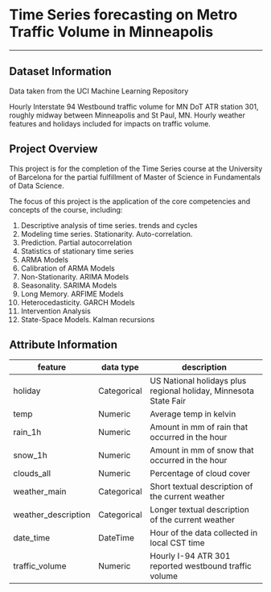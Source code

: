 # Time Series forecasting on Metro Traffic Volume in Minneapolis
***

## Dataset Information

Data taken from the UCI Machine Learning Repository

Hourly Interstate 94 Westbound traffic volume for MN DoT ATR station 301, roughly midway between Minneapolis and St Paul, MN. Hourly weather features and holidays included for impacts on traffic volume.

## Project Overview

This project is for the completion of the Time Series course at the University of Barcelona for the partial fulfillment of Master of Science in Fundamentals of Data Science.

The focus of this project is the application of the core competencies and concepts of the course, including:

<ol>
    <li> Descriptive analysis of time series. trends and cycles</li>
    <li> Modeling time series. Stationarity. Auto-correlation. </li>
    <li> Prediction. Partial autocorrelation </li>
    <li> Statistics of stationary time series </li>
    <li> ARMA Models </li>
    <li> Calibration of ARMA Models </li>
    <li> Non-Stationarity. ARIMA Models </li>
    <li> Seasonality. SARIMA Models </li>
    <li> Long Memory. ARFIME Models </li>
    <li> Heterocedasticity. GARCH Models</li>
    <li> Intervention Analysis</li>
    <li> State-Space Models. Kalman recursions</li>
</ol>

## Attribute Information

feature | data type | description
---|---|---
holiday | Categorical | US National holidays plus regional holiday, Minnesota State Fair
temp | Numeric | Average temp in kelvin
rain_1h | Numeric | Amount in mm of rain that occurred in the hour
snow_1h | Numeric | Amount in mm of snow that occurred in the hour
clouds_all | Numeric | Percentage of cloud cover
weather_main | Categorical | Short textual description of the current weather
weather_description | Categorical | Longer textual description of the current weather
date_time | DateTime | Hour of the data collected in local CST time
traffic_volume | Numeric | Hourly I-94 ATR 301 reported westbound traffic volume
